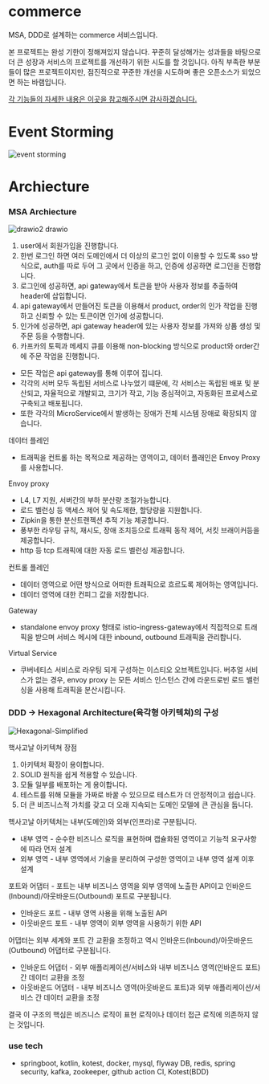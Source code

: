 # commerce
MSA, DDD로 설계하는 commerce 서비스입니다.

본 프로젝트는 완성 기한이 정해져있지 않습니다. 꾸준히 달성해가는 성과들을 바탕으로 더 큰 성장과 서비스의 프로젝트를 개선하기 위한 시도를 할 것입니다.
아직 부족한 부분들이 많은 프로젝트이지만, 점진적으로 꾸준한 개선을 시도하며 좋은 오픈소스가 되었으면 하는 바램입니다.

[각 기능들의 자세한 내용은 이곳을 참고해주시면 감사하겠습니다.](https://github.com/Hyung1Jung/commerce/wiki/%ED%94%84%EB%A1%9C%EC%A0%9D%ED%8A%B8-%EC%A4%91%EC%A0%90-%EC%82%AC%ED%95%AD)

# Event Storming
![event storming](https://user-images.githubusercontent.com/43127088/152793363-c5322930-7f6c-45a1-bd27-8b5699050f46.png)

# Archiecture

### MSA Archiecture
![drawio2 drawio](https://user-images.githubusercontent.com/43127088/151587807-e3a5b2e2-e3c8-433d-a74b-9370c0471b8b.png)

1. user에서 회원가입을 진행합니다.
2. 한번 로그인 하면 여러 도메인에서 더 이상의 로그인 없이 이용할 수 있도록 sso 방식으로, auth를 따로 두어 그 곳에서 인증을 하고, 인증에 성공하면 로그인을 진행합니다.
3. 로그인에 성공하면, api gateway에서 토큰을 받아 사용자 정보를 추출하여 header에 삽입합니다.
4. api gateway에서 만들어진 토큰을 이용해서 product, order의 인가 작업을 진행하고 신뢰할 수 있는 토큰이면 인가에 성공합니다.
5. 인가에 성공하면, api gateway header에 있는 사용자 정보를 가져와 상품 생성 및 주문 등을 수행합니다.
6. 카프카의 토픽과 메세지 큐를 이용해 non-blocking 방식으로 product와 order간에 주문 작업을 진행합니다.  

- 모든 작업은 api gateway를 통해 이루어 집니다.
- 각각의 서버 모두 독립된 서비스로 나누었기 떄문에, 각 서비스는 독립된 배포 및 분산되고, 자율적으로 개발되고, 크기가 작고, 기능 중심적이고, 자동화된 프로세스로 구축되고 배포됩니다. 
- 또한 각각의 MicroService에서 발생하는 장애가 전체 시스템 장애로 확장되지 않습니다.

데이터 플레인
- 트래픽을 컨트롤 하는 목적으로 제공하는 영역이고, 데이터 플래인은 Envoy Proxy 를 사용합니다.

Envoy proxy
- L4, L7 지원, 서버간의 부하 분산량 조절가능합니다.
- 로드 벨런싱 등 액세스 제어 및 속도제한, 할당량을 지원합니다.
- Zipkin을 통한 분산트랜젝션 추적 기능 제공합니다.
- 풍부한 라우팅 규칙, 재시도, 장애 조치등으로 트래픽 동작 제어, 서킷 브래이커등을 제공합니다.
- http 등 tcp 트래픽에 대한 자동 로드 벨런싱 제공합니다.

컨트롤 플레인
- 데이터 영역으로 어떤 방식으로 어떠한 트래픽으로 흐르도록 제어하는 영역입니다.
- 데이터 영역에 대한 컨피그 값을 저장합니다.

Gateway
- standalone envoy proxy 형태로 istio-ingress-gateway에서 직접적으로 트래픽을 받으며 서비스 메시에 대한 inbound, outbound 트래픽을 관리합니다.

Virtual Service
- 쿠버네티스 서비스로 라우팅 되게 구성하는 이스티오 오브젝트입니다. 버추얼 서비스가 없는 경우, envoy proxy 는 모든 서비스 인스턴스 간에 라운드로빈 로드 밸런싱을 사용해 트래픽을 분산시킵니다.

### DDD -> Hexagonal Architecture(육각형 아키텍쳐)의 구성 
![Hexagonal-Simplified](https://user-images.githubusercontent.com/43127088/148683425-420094f0-b965-4571-b3e3-44513111bcef.png)

핵사고날 아키텍쳐 장점
1. 아키텍처 확장이 용이합니다.
2. SOLID 원칙을 쉽게 적용할 수 있습니다.
3. 모듈 일부를 배포하는 게 용이합니다.
4. 테스트를 위해 모듈을 가짜로 바꿀 수 있으므로 테스트가 더 안정적이고 쉽습니다.
5. 더 큰 비즈니스적 가치를 갖고 더 오래 지속되는 도메인 모델에 큰 관심을 둡니다.

헥사고날 아키텍처는 내부(도메인)와 외부(인프라)로 구분됩니다.

- 내부 영역 - 순수한 비즈니스 로직을 표현하며 캡슐화된 영역이고 기능적 요구사항에 따라 먼저 설계
- 외부 영역 - 내부 영역에서 기술을 분리하여 구성한 영역이고 내부 영역 설계 이후 설계

포트와 어댑터 - 포트는 내부 비즈니스 영역을 외부 영역에 노출한 API이고 인바운드(Inbound)/아웃바운드(Outbound) 포트로 구분됩니다.

- 인바운드 포트 - 내부 영역 사용을 위해 노출된 API
- 아웃바운드 포트 - 내부 영역이 외부 영역을 사용하기 위한 API

어댑터는 외부 세계와 포트 간 교환을 조정하고 역시 인바운드(Inbound)/아웃바운드(Outbound) 어댑터로 구분됩니다.

- 인바운드 어댑터 - 외부 애플리케이션/서비스와 내부 비즈니스 영역(인바운드 포트) 간 데이터 교환을 조정
- 아웃바운드 어댑터 - 내부 비즈니스 영역(아웃바운드 포트)과 외부 애플리케이션/서비스 간 데이터 교환을 조정

결국 이 구조의 핵심은 비즈니스 로직이 표현 로직이나 데이터 접근 로직에 의존하지 않는 것입니다.

### use tech 
- springboot, kotlin, kotest, docker, mysql, flyway DB, redis, spring security, kafka, zookeeper,  github action CI, Kotest(BDD)

